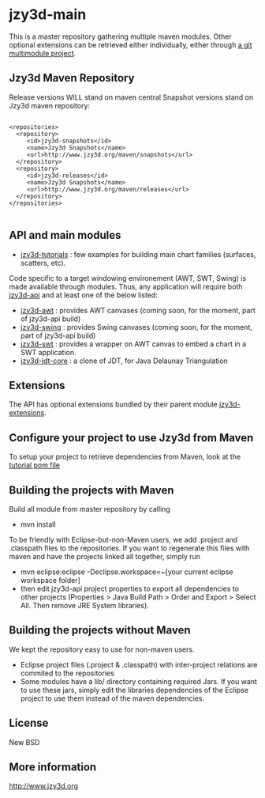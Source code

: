jzy3d-main
==========

This is a master repository gathering multiple maven modules.
Other optional extensions can be retrieved either individually, either through <a href="https://github.com/jzy3d/jzy3d-extensions">a git multimodule project</a>.

Jzy3d Maven Repository
-----------------------------------
Release versions WILL stand on maven central
Snapshot versions stand on Jzy3d maven repository:

<pre>
<code>
&lt;repositories&gt;
  &lt;repository&gt;
	 &lt;id&gt;jzy3d-snapshots&lt;/id&gt;
	 &lt;name&gt;Jzy3d Snapshots&lt;/name&gt;
	 &lt;url&gt;http://www.jzy3d.org/maven/snapshots&lt;/url&gt;
  &lt;/repository&gt;
  &lt;repository&gt;
	 &lt;id&gt;jzy3d-releases&lt;/id&gt;
	 &lt;name&gt;Jzy3d Snapshots&lt;/name&gt;
	 &lt;url&gt;http://www.jzy3d.org/maven/releases&lt;/url&gt;
  &lt;/repository&gt;
&lt;/repositories&gt;
</code>
</pre>


API and main modules
-----------------------------------
- <a href="https://github.com/jzy3d/jzy3d-tutorials">jzy3d-tutorials</a> : few examples for building main chart families (surfaces, scatters, etc).

Code specific to a target windowing environement (AWT, SWT, Swing) is made available through modules.
Thus, any application will require both <a href="https://github.com/jzy3d/jzy3d-api/blob/master/jzy3d-api/src/api">jzy3d-api</a> and at least one of the below listed:
- <a href="https://github.com/jzy3d/jzy3d-api/blob/master/jzy3d-api/src/awt">jzy3d-awt</a> : provides AWT canvases (coming soon, for the moment, part of jzy3d-api build)
- <a href="https://github.com/jzy3d/jzy3d-api/blob/master/jzy3d-api/src/swing">jzy3d-swing</a> : provides Swing canvases  (coming soon, for the moment, part of jzy3d-api build)
- <a href="https://github.com/jzy3d/jzy3d-api/blob/master/jzy3d-swt">jzy3d-swt</a> : provides a wrapper on AWT canvas to embed a chart in a SWT application.
- <a href="https://github.com/jzy3d/jzy3d-api/blob/master/jzy3d-jdt-core">jzy3d-jdt-core</a> : a clone of JDT, for Java Delaunay Triangulation

Extensions
-----------------------------------
The API has optional extensions bundled by their parent module <a href="https://github.com/jzy3d/jzy3d-extensions">jzy3d-extensions</a>.

Configure your project to use Jzy3d from Maven
-----------------------------------
To setup your project to retrieve dependencies from Maven, look at the <a href="https://github.com/jzy3d/jzy3d-api/blob/master/jzy3d-tutorials/pom.xml">tutorial pom file</a>

Building the projects with Maven
-----------------------------------
Build all module from master repository by calling
- mvn install

To be friendly with Eclipse-but-non-Maven users, we add .project and .classpath files to the repositories. If you want to regenerate this files with maven and have the projects linked all together, simply run
- mvn eclipse:eclipse -Declipse.workspace=~[your current eclipse workspace folder]
- then edit jzy3d-api project properties to export all dependencies to other projects (Properties > Java Build Path > Order and Export > Select All. Then remove JRE System libraries).

Building the projects without Maven
-----------------------------------
We kept the repository easy to use for non-maven users.
- Eclipse project files (.project & .classpath) with inter-project relations are commited to the repositories
- Some modules have a lib/ directory containing required Jars. If you want to use these jars, simply edit the libraries dependencies of the Eclipse project to use them instead of the maven dependencies.

License
--------------
New BSD

More information
--------------
http://www.jzy3d.org
